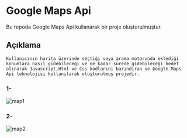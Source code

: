 # Google Maps Api
Bu repoda Google Maps Api kullanarak bir proje oluşturulmuştur.
## Açıklama
```
Kullanıcının harita üzerinde seçtiği veya arama motorunda eklediği konumlara nasıl gidebileceği ve ne kadar sürede gidebileceği hedef alınarak Javascript,Html ve Css kodlarını barındıran ve Google Maps Api teknolojisi kullanılarak oluşturulmuş projedir.
```

### 1-
![map1](https://user-images.githubusercontent.com/100076932/166807189-5e2f51a5-f1d8-44d5-9b85-582a44cb491a.png)

### 2-
![map2](https://user-images.githubusercontent.com/100076932/166807201-2b6087ee-58ed-4f0c-81e8-4c94f5b0520f.png)